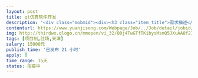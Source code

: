 ```yaml
---                
layout: post       
title: qt仿真软件开发           
description: '<div class="mobmid"><div><h3 class="item_title">需求描述</h3><p>一、项目需求<br/>项目主要完成某军方仿真软件的研发工作，主要涉及C++的后台通信、逻辑的研发工作<br/>二、人才需求<br/>需要熟练掌握QT、C++、VS2010，熟悉通信、数据库等后台内容开发<br/>三、合作模式<br/>由于项目涉密，需要驻场开发，地点在天津，有公司其他同事一起在项目组中进行开发工作<br/>四、周期<br/>周期约2个月左右</p></div><!--info end--></div>'     
contenturl: https://www.yuanjisong.com/Webpage/Job/../Job/detail/jobid/101517      
img: http://thirdwx.qlogo.cn/mmopen/vi_32/Q0j4TwGTfTKibysMsmQ5JXuAA8f2IchJk3baEoh7jxUTiaMngPuIHibTqhU2xKF5IvFrFNzBdXmpKJMnROlkDzPwA/132             
tags: [项目制,驻场,天津]            
salary: 15000元          
publish_time: '已发布 21 小时'         
apply: 0                   
time_range: 15天              
status: 招募中                  
---                 
```

